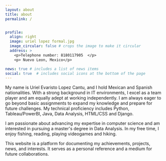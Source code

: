 ```yaml
---
layout: about
title: about
permalink: /


profile:
  align: right
  image: uriel lopez formal.jpg
  image_circular: false # crops the image to make it circular
  address: >
    <p>Telephone number: 8180117905  </p>
    <p> Nuevo Leon, Mexico</p>

news: true # includes a list of news items
social: true  # includes social icons at the bottom of the page
---
```


My name is Uriel Evaristo Lopez Cantu, and I hold Mexican and Spanish nationalities. With a strong background in IT environments, I excel as a team player and am equally adept at working independently. I am always eager to go beyond basic assignments to expand my knowledge and prepare for future challenges. My technical proficiency includes Python, Tableau/PowerBI, Java, Data Analysis, HTML/CSS and Django.

I am passionate about advancing my expertise in computer science and am interested in pursuing a master's degree in Data Analysis. In my free time, I enjoy fishing, reading, playing videogames and hiking.

This website is a platform for documenting my achievements, projects, news, and interests. It serves as a personal reference and a medium for future collaborations.
